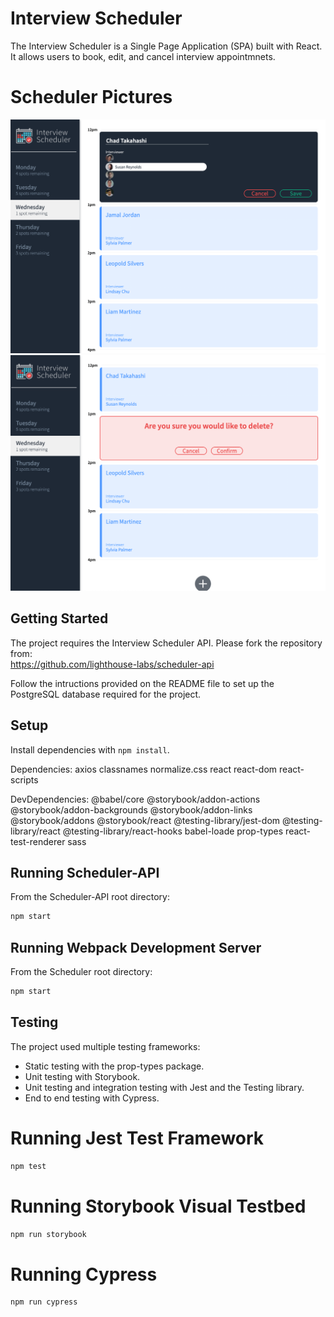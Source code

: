 # Interview Scheduler
 The Interview Scheduler is a Single Page Application (SPA) built with React. It allows users to book, edit, and cancel interview appointmnets.

# Scheduler Pictures

!["Desktop version"](https://github.com/marcelaamf/scheduler/blob/master/Docs/Screenshot%202023-04-24%20at%202.27.02%20PM.png?raw=true)
!["Desktop version"](https://github.com/marcelaamf/scheduler/blob/master/Docs/Screenshot%202023-04-24%20at%202.27.29%20PM.png?raw=true)

## Getting Started
The project requires the Interview Scheduler API. Please fork the repository from:  
https://github.com/lighthouse-labs/scheduler-api

Follow the intructions provided on the README file to set up the PostgreSQL database required for the project. 

## Setup

Install dependencies with `npm install`.

 Dependencies:
  axios
  classnames
  normalize.css
  react
  react-dom
  react-scripts

  DevDependencies:
    @babel/core
    @storybook/addon-actions
    @storybook/addon-backgrounds
    @storybook/addon-links
    @storybook/addons
    @storybook/react
    @testing-library/jest-dom
    @testing-library/react
    @testing-library/react-hooks
    babel-loade
    prop-types
    react-test-renderer
    sass

## Running Scheduler-API
From the Scheduler-API root directory:

```sh
npm start
```
## Running Webpack Development Server
From the Scheduler root directory:

```sh
npm start
```

## Testing
The project used multiple testing frameworks:

- Static testing with the prop-types package.
- Unit testing with Storybook.
- Unit testing and integration testing with Jest and the Testing library.
- End to end testing with Cypress.

# Running Jest Test Framework

```sh
npm test
```
# Running Storybook Visual Testbed

```sh
npm run storybook
```
# Running Cypress

```sh
npm run cypress
```

